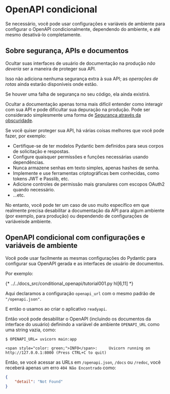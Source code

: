 # OpenAPI condicional

Se necessário, você pode usar configurações e variáveis ​​de ambiente para configurar o OpenAPI condicionalmente, dependendo do ambiente, e até mesmo desativá-lo completamente.

## Sobre segurança, APIs e documentos

Ocultar suas interfaces de usuário de documentação na produção *não deveria* ser a maneira de proteger sua API.

Isso não adiciona nenhuma segurança extra à sua API; as *operações de rotas* ainda estarão disponíveis onde estão.

Se houver uma falha de segurança no seu código, ela ainda existirá.

Ocultar a documentação apenas torna mais difícil entender como interagir com sua API e pode dificultar sua depuração na produção. Pode ser considerado simplesmente uma forma de <a href="https://en.wikipedia.org/wiki/Security_through_obscurity" class="external-link" target="_blank">Segurança através da obscuridade</a>.

Se você quiser proteger sua API, há várias coisas melhores que você pode fazer, por exemplo:

* Certifique-se de ter modelos Pydantic bem definidos para seus corpos de solicitação e respostas.
* Configure quaisquer permissões e funções necessárias usando dependências.
* Nunca armazene senhas em texto simples, apenas hashes de senha.
* Implemente e use ferramentas criptográficas bem conhecidas, como tokens JWT e Passlib, etc.
* Adicione controles de permissão mais granulares com escopos OAuth2 quando necessário.
* ...etc.

No entanto, você pode ter um caso de uso muito específico em que realmente precisa desabilitar a documentação da API para algum ambiente (por exemplo, para produção) ou dependendo de configurações de variáveis ​​de ambiente.

## OpenAPI condicional com configurações e variáveis ​​de ambiente

Você pode usar facilmente as mesmas configurações do Pydantic para configurar sua OpenAPI gerada e as interfaces de usuário de documentos.

Por exemplo:

{* ../../docs_src/conditional_openapi/tutorial001.py hl[6,11] *}

Aqui declaramos a configuração `openapi_url` com o mesmo padrão de `"/openapi.json"`.

E então o usamos ao criar o aplicativo `readyapi`.

Então você pode desabilitar o OpenAPI (incluindo os documentos da interface do usuário) definindo a variável de ambiente `OPENAPI_URL` como uma string vazia, como:

<div class="termy">

```console
$ OPENAPI_URL= uvicorn main:app

<span style="color: green;">INFO</span>:     Uvicorn running on http://127.0.0.1:8000 (Press CTRL+C to quit)
```

</div>

Então, se você acessar as URLs em `/openapi.json`, `/docs` ou `/redoc`, você receberá apenas um erro `404 Não Encontrado` como:

```JSON
{
    "detail": "Not Found"
}
```
